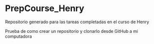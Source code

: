 # PrepCourse_Henry

Repositorio generado para las tareas completadas en el curso de Henry

Prueba de como crear un repositorio y clonarlo desde GitHub a mi computadora
